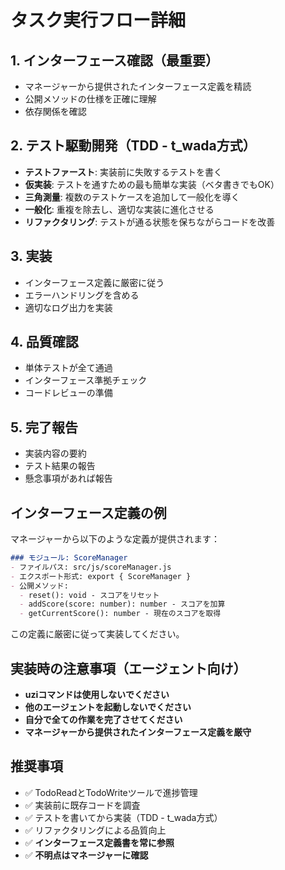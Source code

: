 # タスク実行フロー詳細

## 1. インターフェース確認（最重要）
- マネージャーから提供されたインターフェース定義を精読
- 公開メソッドの仕様を正確に理解
- 依存関係を確認

## 2. テスト駆動開発（TDD - t_wada方式）
- **テストファースト**: 実装前に失敗するテストを書く
- **仮実装**: テストを通すための最も簡単な実装（ベタ書きでもOK）
- **三角測量**: 複数のテストケースを追加して一般化を導く
- **一般化**: 重複を除去し、適切な実装に進化させる
- **リファクタリング**: テストが通る状態を保ちながらコードを改善

## 3. 実装
- インターフェース定義に厳密に従う
- エラーハンドリングを含める
- 適切なログ出力を実装

## 4. 品質確認
- 単体テストが全て通過
- インターフェース準拠チェック
- コードレビューの準備

## 5. 完了報告
- 実装内容の要約
- テスト結果の報告
- 懸念事項があれば報告

## インターフェース定義の例

マネージャーから以下のような定義が提供されます：

```markdown
### モジュール: ScoreManager
- ファイルパス: src/js/scoreManager.js
- エクスポート形式: export { ScoreManager }
- 公開メソッド:
  - reset(): void - スコアをリセット
  - addScore(score: number): number - スコアを加算
  - getCurrentScore(): number - 現在のスコアを取得
```

この定義に厳密に従って実装してください。

## 実装時の注意事項（エージェント向け）
- **uziコマンドは使用しないでください**
- **他のエージェントを起動しないでください**
- **自分で全ての作業を完了させてください**
- **マネージャーから提供されたインターフェース定義を厳守**

## 推奨事項
- ✅ TodoReadとTodoWriteツールで進捗管理
- ✅ 実装前に既存コードを調査
- ✅ テストを書いてから実装（TDD - t_wada方式）
- ✅ リファクタリングによる品質向上
- ✅ **インターフェース定義書を常に参照**
- ✅ **不明点はマネージャーに確認**